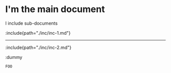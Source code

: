 # I'm the main document

I include sub-documents

:include{path="./inc/inc-1.md"}

---

:include{path="./inc/inc-2.md"}

:dummy

```
FOO
```

